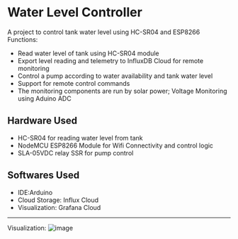 # Water Level Controller
A project to control tank water level using HC-SR04 and ESP8266
Functions:
- Read water level of tank using HC-SR04 module
- Export level reading and telemetry to InfluxDB Cloud for remote monitoring
- Control a pump according to water availability and tank water level
- Support for remote control commands
- The monitoring components are run by solar power; Voltage Monitoring using Aduino ADC

## Hardware Used
- HC-SR04 for reading water level from tank
- NodeMCU ESP8266 Module for Wifi Connectivity and control logic
- SLA-05VDC relay SSR for pump control

## Softwares Used
- IDE:Arduino
- Cloud Storage: Influx Cloud
- Visualization: Grafana Cloud
--------------------------------------------------------------------------------------------
Visualization:
![image](https://user-images.githubusercontent.com/6873874/150688166-c0235a87-4d69-4889-834d-89f09aef875d.png)
